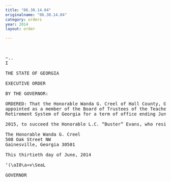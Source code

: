 ```yaml
---
title: "06.30.14.04"
originalname: "06.30.14.04"
category: orders
year: 2014
layout: order

---
```

<pre>
 

~..
I

THE STATE OF GEORGIA

EXECUTIVE ORDER

BY THE GOVERNOR:

ORDERED: That the Honorable Wanda G. Creel of Hall County, Georgia, is
appointed as a member of the Board of Trustees of the Teachers’
Retirement System of Georgia for a term of office ending June 30,

2015, to succeed the Honorable L.C. “Buster” Evans, who resigned.

The Honorable Wanda G. Creel
508 Oak Street NW
Gainesville, Georgia 30501

This thirtieth day of June, 2014

‘(\aI0\a»v\SeaL

GOVERNOR

</pre>
